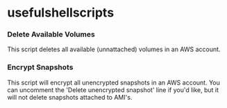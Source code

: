 # usefulshellscripts


### Delete Available Volumes
This script deletes all available (unnattached) volumes in an AWS account.


### Encrypt Snapshots
This script will encrypt all unencrypted snapshots in an AWS account. You can uncomment the 'Delete unencrypted snapshot' line if you'd like, but it will not delete snapshots attached to AMI's.
